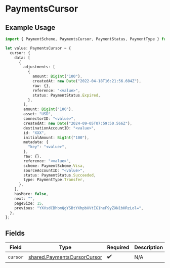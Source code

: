 # PaymentsCursor

## Example Usage

```typescript
import { PaymentScheme, PaymentsCursor, PaymentStatus, PaymentType } from "@formance/formance-sdk/sdk/models/shared";

let value: PaymentsCursor = {
  cursor: {
    data: [
      {
        adjustments: [
          {
            amount: BigInt("100"),
            createdAt: new Date("2022-04-18T16:21:56.604Z"),
            raw: {},
            reference: "<value>",
            status: PaymentStatus.Expired,
          },
        ],
        amount: BigInt("100"),
        asset: "USD",
        connectorID: "<value>",
        createdAt: new Date("2024-09-05T07:59:50.566Z"),
        destinationAccountID: "<value>",
        id: "XXX",
        initialAmount: BigInt("100"),
        metadata: {
          "key": "<value>",
        },
        raw: {},
        reference: "<value>",
        scheme: PaymentScheme.Visa,
        sourceAccountID: "<value>",
        status: PaymentStatus.Succeeded,
        type: PaymentType.Transfer,
      },
    ],
    hasMore: false,
    next: "",
    pageSize: 15,
    previous: "YXVsdCBhbmQgYSBtYXhpbXVtIG1heF9yZXN1bHRzLol=",
  },
};
```

## Fields

| Field                                                                             | Type                                                                              | Required                                                                          | Description                                                                       |
| --------------------------------------------------------------------------------- | --------------------------------------------------------------------------------- | --------------------------------------------------------------------------------- | --------------------------------------------------------------------------------- |
| `cursor`                                                                          | [shared.PaymentsCursorCursor](../../../sdk/models/shared/paymentscursorcursor.md) | :heavy_check_mark:                                                                | N/A                                                                               |